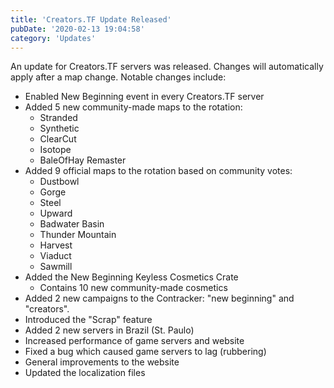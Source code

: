 ```yaml
---
title: 'Creators.TF Update Released'
pubDate: '2020-02-13 19:04:58'
category: 'Updates'
---
```


<p>An update for Creators.TF servers was released. Changes will automatically apply after a map change. Notable changes include:</p>

<ul>
  <li>Enabled New Beginning event in every Creators.TF server</li>
  <li>Added 5 new community-made maps to the rotation:
    <ul>
      <li>Stranded</li>
      <li>Synthetic</li>
      <li>ClearCut</li>
      <li>Isotope</li>
      <li>BaleOfHay Remaster</li>
    </ul>
  </li>
  <li>Added 9 official maps to the rotation based on community votes:
    <ul>
      <li>Dustbowl</li>
      <li>Gorge</li>
      <li>Steel</li>
      <li>Upward</li>
      <li>Badwater Basin</li>
      <li>Thunder Mountain</li>
      <li>Harvest</li>
      <li>Viaduct</li>
      <li>Sawmill</li>
    </ul>
  </li>
  <li>Added the New Beginning Keyless Cosmetics Crate
    <ul>
      <li>Contains 10 new community-made cosmetics</li>
    </ul>
  </li>
  <li>Added 2 new campaigns to the Contracker: "new beginning" and "creators".</li>
  <li>Introduced the "Scrap" feature</li>
  <li>Added 2 new servers in Brazil (St. Paulo)</li>
  <li>Increased performance of game servers and website</li>
  <li>Fixed a bug which caused game servers to lag (rubbering)</li>
  <li>General improvements to the website</li>
  <li>Updated the localization files</li>
</ul>
